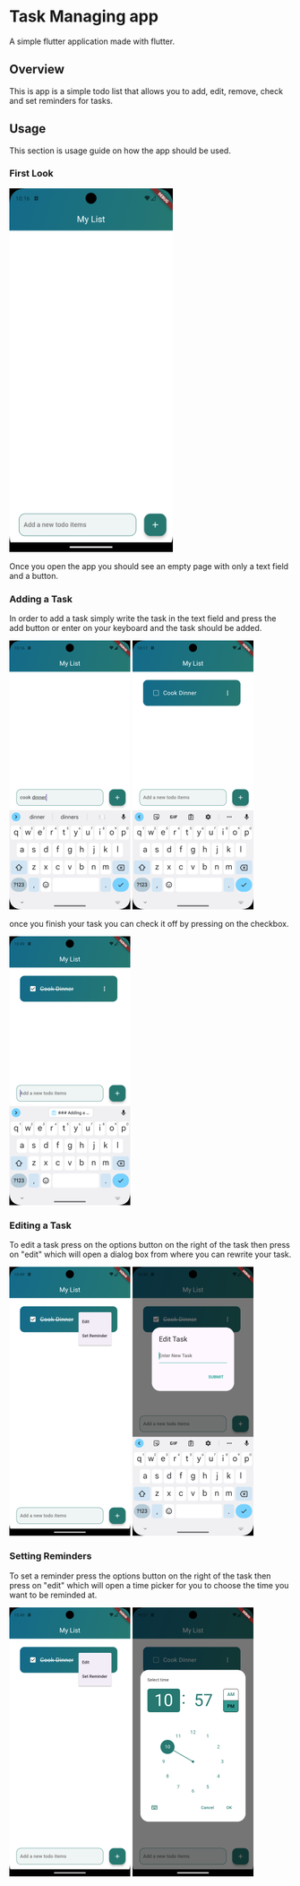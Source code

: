 # Task Managing app

A simple flutter application made with flutter.

## Overview

This is app is a simple todo list that allows you to add, edit, remove, check and set reminders for tasks.

## Usage

This section is usage guide on how the app should be used.

### First Look

![alt text](https://github.com/AhmeddNofal/todoapp/blob/main/screenshots/scr1.png?raw=true)

Once you open the app you should see an empty page with only a text field and a button.

### Adding a Task

In order to add a task simply write the task in the text field and press the add button or enter on your keyboard
and the task should be added.

![alt text](https://github.com/AhmeddNofal/todoapp/blob/main/screenshots/scr2.png?raw=true)
![alt text](https://github.com/AhmeddNofal/todoapp/blob/main/screenshots/scr3.png?raw=true)

once you finish your task you can check it off by pressing on the checkbox.

![alt text](https://github.com/AhmeddNofal/todoapp/blob/main/screenshots/scr4.png?raw=true)


### Editing a Task

To edit a task press on the options button on the right of the task then press on "edit" which
will open a dialog box from where you can rewrite your task.

![alt text](https://github.com/AhmeddNofal/todoapp/blob/main/screenshots/scr5.png?raw=true)
![alt text](https://github.com/AhmeddNofal/todoapp/blob/main/screenshots/scr6.png?raw=true)

### Setting Reminders

To set a reminder press the options button on the right of the task then press on "edit" which
will open a time picker for you to choose the time you want to be reminded at.

![alt text](https://github.com/AhmeddNofal/todoapp/blob/main/screenshots/scr5.png?raw=true)
![alt text](https://github.com/AhmeddNofal/todoapp/blob/main/screenshots/scr7.png?raw=true)
